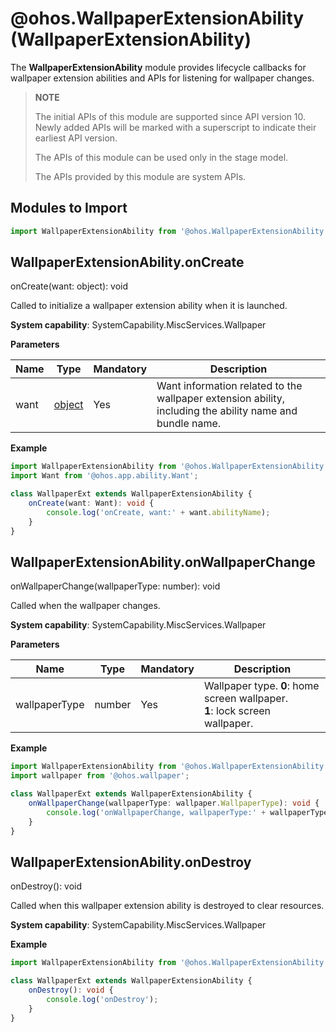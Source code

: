 # @ohos.WallpaperExtensionAbility (WallpaperExtensionAbility)

The **WallpaperExtensionAbility** module provides lifecycle callbacks for wallpaper extension abilities and APIs for listening for wallpaper changes.

> **NOTE**
>
> The initial APIs of this module are supported since API version 10. Newly added APIs will be marked with a superscript to indicate their earliest API version.
>
> The APIs of this module can be used only in the stage model.
>
> The APIs provided by this module are system APIs.

## Modules to Import

```ts
import WallpaperExtensionAbility from '@ohos.WallpaperExtensionAbility';
```

## WallpaperExtensionAbility.onCreate

onCreate(want: object): void

Called to initialize a wallpaper extension ability when it is launched.

**System capability**: SystemCapability.MiscServices.Wallpaper

**Parameters**

| Name| Type         | Mandatory| Description                            |
| ------ | ----------- | ---- | ------------------------------- |
| want   | [object](../apis/js-apis-app-ability-want.md) | Yes  | Want information related to the wallpaper extension ability, including the ability name and bundle name.|

**Example**

```ts
import WallpaperExtensionAbility from '@ohos.WallpaperExtensionAbility';
import Want from '@ohos.app.ability.Want';

class WallpaperExt extends WallpaperExtensionAbility {
    onCreate(want: Want): void {
        console.log('onCreate, want:' + want.abilityName);
    }
}
```

## WallpaperExtensionAbility.onWallpaperChange

onWallpaperChange(wallpaperType: number): void

Called when the wallpaper changes.

**System capability**: SystemCapability.MiscServices.Wallpaper

**Parameters**

| Name| Type       | Mandatory| Description                  |
| ------ | --------- | --- |----------------------|
| wallpaperType  | number | Yes | Wallpaper type. **0**: home screen wallpaper.<br>**1**: lock screen wallpaper.|

**Example**

```ts
import WallpaperExtensionAbility from '@ohos.WallpaperExtensionAbility';
import wallpaper from '@ohos.wallpaper';

class WallpaperExt extends WallpaperExtensionAbility {
    onWallpaperChange(wallpaperType: wallpaper.WallpaperType): void {
        console.log('onWallpaperChange, wallpaperType:' + wallpaperType);
    }
}
```

## WallpaperExtensionAbility.onDestroy

onDestroy(): void

Called when this wallpaper extension ability is destroyed to clear resources.

**System capability**: SystemCapability.MiscServices.Wallpaper

**Example**

```ts
import WallpaperExtensionAbility from '@ohos.WallpaperExtensionAbility';

class WallpaperExt extends WallpaperExtensionAbility {
    onDestroy(): void {
        console.log('onDestroy');
    }
}
```

